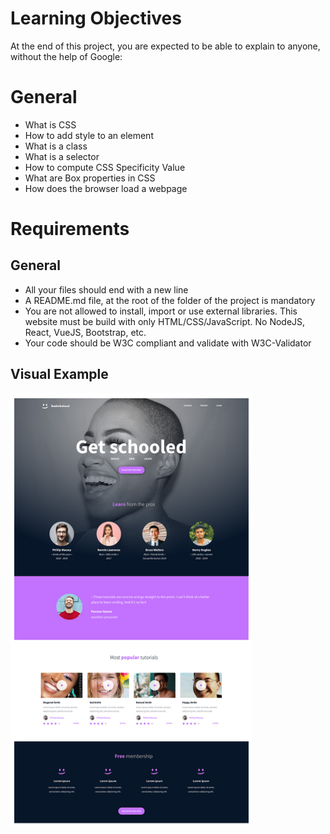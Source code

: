 # Learning Objectives

At the end of this project, you are expected to be able to explain to anyone, without the help of Google:

# General

* What is CSS
* How to add style to an element
* What is a class
* What is a selector
* How to compute CSS Specificity Value
* What are Box properties in CSS
* How does the browser load a webpage

# Requirements

## General

* All your files should end with a new line
* A README.md file, at the root of the folder of the project is mandatory
* You are not allowed to install, import or use external libraries. This website must be build with only HTML/CSS/JavaScript. No NodeJS, React, VueJS, Bootstrap, etc.
* Your code should be W3C compliant and validate with W3C-Validator

## Visual Example

![Visual Example](https://github.com/TravisAdamson/atlas-web-development/blob/97e8153badecdbb2f3bac805ad3b9aea05aef1ff/css_advanced/readme.png)